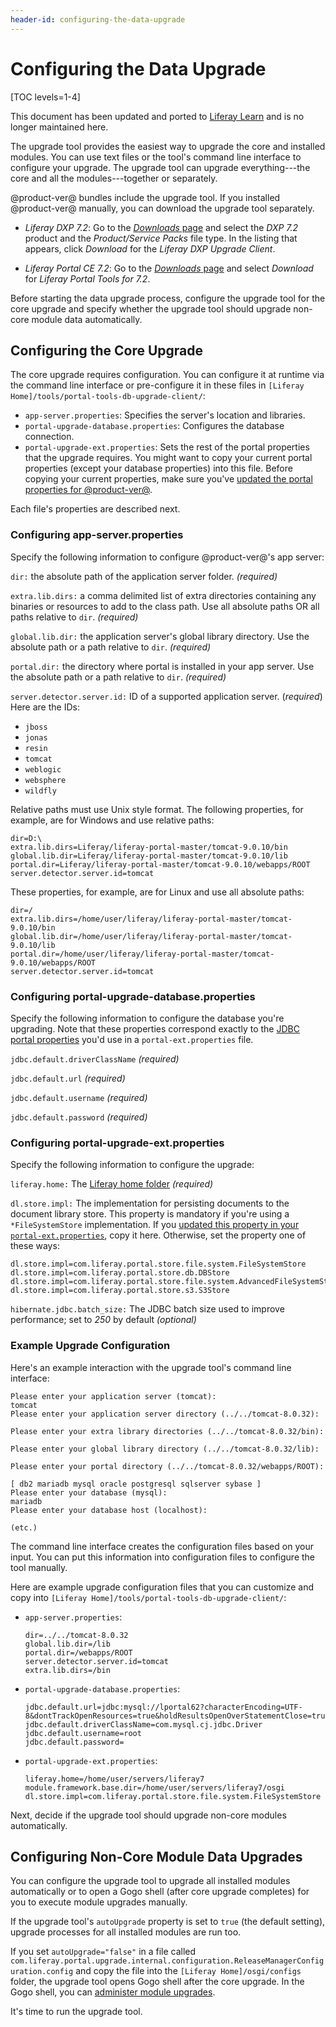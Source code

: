 ```yaml
---
header-id: configuring-the-data-upgrade
---
```


# Configuring the Data Upgrade

[TOC levels=1-4]

<aside class="alert alert-info">
  <span class="wysiwyg-color-blue120"> This document has been updated and ported to <a href="https://learn.liferay.com/dxp-7.x/installation-and-upgrades/upgrading-liferay-dxp/reference/database-upgrade-tool-reference.html">Liferay Learn</a> and is no longer maintained here.</span>
</aside>

The upgrade tool provides the easiest way to upgrade the core and installed
modules. You can use text files or the tool's command line interface to
configure your upgrade. The upgrade tool can upgrade everything---the core
and all the modules---together or separately.

@product-ver@ bundles include the upgrade tool. If you installed @product-ver@
manually, you can download the upgrade tool separately.

-   *Liferay DXP 7.2*: Go to the
    [*Downloads* page](https://customer.liferay.com/group/customer/downloads)
    and select the *DXP 7.2* product and the *Product/Service Packs* file type.
    In the listing that appears, click *Download* for the *Liferay DXP Upgrade
    Client*.

-   *Liferay Portal CE 7.2*: Go to the
    [*Downloads* page](https://www.liferay.com/downloads-community)
    and select *Download* for *Liferay Portal Tools for 7.2*.

Before starting the data upgrade process, configure the upgrade tool for the
core upgrade and specify whether the upgrade tool should upgrade non-core module
data automatically.

## Configuring the Core Upgrade

The core upgrade requires configuration. You can configure it at runtime via the
command line interface or pre-configure it in these files in `[Liferay
Home]/tools/portal-tools-db-upgrade-client/`:

-   `app-server.properties`: Specifies the server's location and libraries.
-   `portal-upgrade-database.properties`: Configures the database connection.
-   `portal-upgrade-ext.properties`: Sets the rest of the portal properties that
    the upgrade requires. You might want to copy your current portal properties
    (except your database properties) into this file. Before copying your
    current properties, make sure you've
    [updated the portal properties for @product-ver@](/docs/7-2/deploy/-/knowledge_base/d/preparing-to-upgrade-the-product-database).

Each file's properties are described next.

### Configuring app-server.properties

Specify the following information to configure @product-ver@'s app server:

`dir:` the absolute path of the application server folder. *(required)*

`extra.lib.dirs:` a comma delimited list of extra directories containing any
binaries or resources to add to the class path. Use all absolute paths OR all
paths relative to `dir`. *(required)*

`global.lib.dir:` the application server's global library directory. Use
the absolute path or a path relative to `dir`. *(required)*

`portal.dir:` the directory where portal is installed in your app server. Use
the absolute path or a path relative to `dir`. *(required)*

`server.detector.server.id:` ID of a supported application server.
(*required*) Here are the IDs:

- `jboss`
- `jonas`
- `resin`
- `tomcat`
- `weblogic`
- `websphere`
- `wildfly`

Relative paths must use Unix style format. The following properties, for
example, are for Windows and use relative paths:

```properties
dir=D:\
extra.lib.dirs=Liferay/liferay-portal-master/tomcat-9.0.10/bin
global.lib.dir=Liferay/liferay-portal-master/tomcat-9.0.10/lib
portal.dir=Liferay/liferay-portal-master/tomcat-9.0.10/webapps/ROOT
server.detector.server.id=tomcat
```

These properties, for example, are for Linux and use all absolute paths:

```properties
dir=/
extra.lib.dirs=/home/user/liferay/liferay-portal-master/tomcat-9.0.10/bin
global.lib.dir=/home/user/liferay/liferay-portal-master/tomcat-9.0.10/lib
portal.dir=/home/user/liferay/liferay-portal-master/tomcat-9.0.10/webapps/ROOT
server.detector.server.id=tomcat
```

### Configuring portal-upgrade-database.properties

Specify the following information to configure the database you're upgrading.
Note that these properties correspond exactly to the
[JDBC portal properties](@platform-ref@/7.2-latest/propertiesdoc/portal.properties.html#JDBC)
you'd use in a `portal-ext.properties` file.

`jdbc.default.driverClassName` *(required)*

`jdbc.default.url` *(required)*

`jdbc.default.username` *(required)*

`jdbc.default.password` *(required)*

### Configuring portal-upgrade-ext.properties

Specify the following information to configure the upgrade:

`liferay.home:` The [Liferay home folder](/docs/7-2/deploy/-/knowledge_base/d/liferay-home) *(required)*

`dl.store.impl:` The implementation for persisting documents to the document
library store. This property is mandatory if you're using a `*FileSystemStore`
implementation. If you
[updated this property in your `portal-ext.properties`](/docs/7-2/deploy/-/knowledge_base/d/preparing-a-new-product-server-for-data-upgrade),
copy it here. Otherwise, set the property one of these ways:

```properties
dl.store.impl=com.liferay.portal.store.file.system.FileSystemStore
dl.store.impl=com.liferay.portal.store.db.DBStore
dl.store.impl=com.liferay.portal.store.file.system.AdvancedFileSystemStore
dl.store.impl=com.liferay.portal.store.s3.S3Store
```

`hibernate.jdbc.batch_size:` The JDBC batch size used to improve performance;
set to *250* by default *(optional)*

### Example Upgrade Configuration

Here's an example interaction with the upgrade tool's command line interface:

    Please enter your application server (tomcat):
    tomcat
    Please enter your application server directory (../../tomcat-8.0.32):

    Please enter your extra library directories (../../tomcat-8.0.32/bin):

    Please enter your global library directory (../../tomcat-8.0.32/lib):

    Please enter your portal directory (../../tomcat-8.0.32/webapps/ROOT):

    [ db2 mariadb mysql oracle postgresql sqlserver sybase ]
    Please enter your database (mysql):
    mariadb
    Please enter your database host (localhost):

    (etc.)

The command line interface creates the configuration files based on your input.
You can put this information into configuration files to configure the tool
manually.

Here are example upgrade configuration files that you can customize and copy
into `[Liferay Home]/tools/portal-tools-db-upgrade-client/`:

-   `app-server.properties`:

    ```properties
	dir=../../tomcat-8.0.32
	global.lib.dir=/lib
	portal.dir=/webapps/ROOT
	server.detector.server.id=tomcat
	extra.lib.dirs=/bin
    ```

-   `portal-upgrade-database.properties`:

    ```properties
    jdbc.default.url=jdbc:mysql://lportal62?characterEncoding=UTF-8&dontTrackOpenResources=true&holdResultsOpenOverStatementClose=true&serverTimezone=GMT&useFastDateParsing=false&useUnicode=true
    jdbc.default.driverClassName=com.mysql.cj.jdbc.Driver
    jdbc.default.username=root
    jdbc.default.password=
    ```

-   `portal-upgrade-ext.properties`:

    ```properties
    liferay.home=/home/user/servers/liferay7
    module.framework.base.dir=/home/user/servers/liferay7/osgi
    dl.store.impl=com.liferay.portal.store.file.system.FileSystemStore
    ```

Next, decide if the upgrade tool should upgrade non-core modules automatically.

## Configuring Non-Core Module Data Upgrades

You can configure the upgrade tool to upgrade all installed modules
automatically or to open a Gogo shell (after core upgrade completes) for you to
execute module upgrades manually.

If the upgrade tool's `autoUpgrade` property is set to `true` (the default
setting), upgrade processes for all installed modules are run too.

If you set `autoUpgrade="false"` in a file called
`com.liferay.portal.upgrade.internal.configuration.ReleaseManagerConfiguration.config`
and copy the file into the `[Liferay Home]/osgi/configs` folder, the upgrade
tool opens Gogo shell after the core upgrade. In the Gogo shell, you can
[administer module upgrades](/docs/7-2/deploy/-/knowledge_base/d/upgrading-modules-using-gogo-shell).

It's time to run the upgrade tool.
